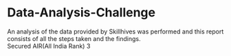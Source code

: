 # Data-Analysis-Challenge
An analysis of the data provided by Skillhives was performed and this report consists of all the steps taken and the findings.    
Secured AIR(All India Rank) 3
